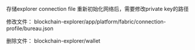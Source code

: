 存储explorer connection file
重新初始化网络后，需要修改private key的路径

修改文件：
blockchain-explorer/app/platform/fabric/connection-profile/bureau.json

删除文件：
blockchain-explorer/wallet
